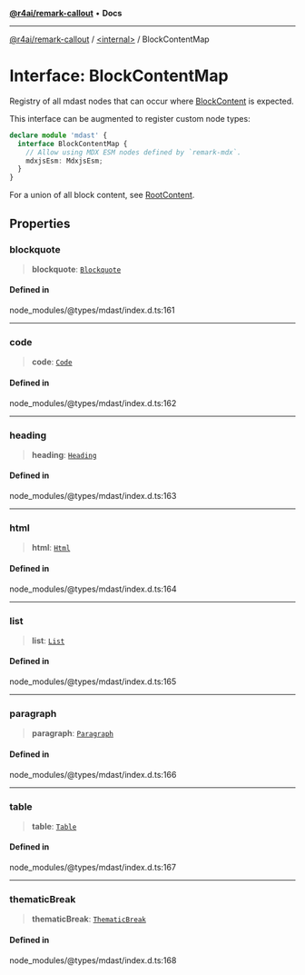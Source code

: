 [**@r4ai/remark-callout**](../../README.md) • **Docs**

***

[@r4ai/remark-callout](../../globals.md) / [\<internal\>](../README.md) / BlockContentMap

# Interface: BlockContentMap

Registry of all mdast nodes that can occur where [BlockContent](../type-aliases/BlockContent.md) is
expected.

This interface can be augmented to register custom node types:

```ts
declare module 'mdast' {
  interface BlockContentMap {
    // Allow using MDX ESM nodes defined by `remark-mdx`.
    mdxjsEsm: MdxjsEsm;
  }
}
```

For a union of all block content, see [RootContent](../type-aliases/RootContent.md).

## Properties

### blockquote

> **blockquote**: [`Blockquote`](Blockquote.md)

#### Defined in

node\_modules/@types/mdast/index.d.ts:161

***

### code

> **code**: [`Code`](Code.md)

#### Defined in

node\_modules/@types/mdast/index.d.ts:162

***

### heading

> **heading**: [`Heading`](Heading.md)

#### Defined in

node\_modules/@types/mdast/index.d.ts:163

***

### html

> **html**: [`Html`](Html.md)

#### Defined in

node\_modules/@types/mdast/index.d.ts:164

***

### list

> **list**: [`List`](List.md)

#### Defined in

node\_modules/@types/mdast/index.d.ts:165

***

### paragraph

> **paragraph**: [`Paragraph`](Paragraph.md)

#### Defined in

node\_modules/@types/mdast/index.d.ts:166

***

### table

> **table**: [`Table`](Table.md)

#### Defined in

node\_modules/@types/mdast/index.d.ts:167

***

### thematicBreak

> **thematicBreak**: [`ThematicBreak`](ThematicBreak.md)

#### Defined in

node\_modules/@types/mdast/index.d.ts:168
